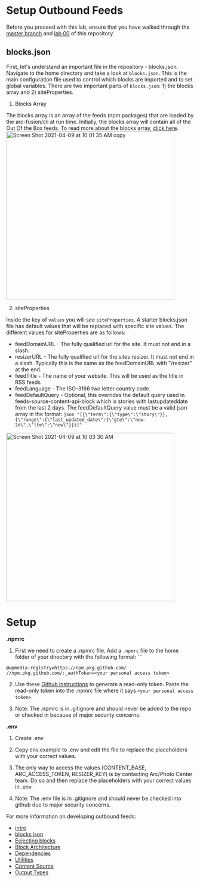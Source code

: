 # Setup Outbound Feeds

Before you proceed with this lab, ensure that you have walked through the [master branch](https://github.com/wapopartners/Fusion-Training-User-Stories/tree/master) and [lab 00](https://github.com/wapopartners/Fusion-Training-User-Stories/tree/lab-00) of this repository.

## blocks.json

First, let's understand an important file in the repository - blocks.json. Navigate to the home directory and take a look at `blocks.json`. This is the main configuration file used to control which blocks are imported and to set global variables. There are two important parts of `blocks.json`: 1) the blocks array and 2) siteProperties. 

1.  Blocks Array

The blocks array is an array of the feeds (npm packages) that are loaded by the arc-fusion/cli at run time. Initially, the blocks array will contain all of the Out Of the Box feeds. To read more about the blocks array, [click here]( https://redirector.arcpublishing.com/alc/arc-products/arcio/user-docs/blocksjson/#blocks-configs).<img width="450" alt="Screen Shot 2021-04-09 at 10 01 35 AM copy" src="https://user-images.githubusercontent.com/39777478/114422114-fc3fe900-9b83-11eb-98c4-db9a4282ee50.png">

2.  siteProperties

Inside the key of `values` you will see `siteProperties`. A starter blocks.json file has default values that will be replaced with specific site values. The different values for siteProperties are as follows: 

-	feedDomainURL - The fully qualified url for the site. It must not end in a slash.
-	resizerURL - The fully qualified url for the sites resizer. It must not end in a slash. Typically this is the same as the feedDomainURL with "/resizer" at the end.
-	feedTitle - The name of your website. This will be used as the title in RSS feeds
-	feedLanguage - The ISO-3166 two letter country code.
-	feedDefaultQuery - Optional, this overrides the default query used in feeds-source-content-api-block which is stories with lastupdateddate from the last 2 days. The feedDefaultQuery value must be a valid json array in the format: 
```json "[{\"term\":{\"type\":\"story\"}},{\"range\":{\"last_updated_date\":{\"gte\":\"now-2d\",\"lte\":\"now\"}}}]"```

<img width="450" alt="Screen Shot 2021-04-09 at 10 03 30 AM" src="https://user-images.githubusercontent.com/39777478/114422897-ab7cc000-9b84-11eb-89f4-6c61cc953671.png">

# Setup

**.npmrc**

1. First we need to create a .npmrc file. Add a `.npmrc` file to the home folder of your directory with the following format: ```
```
@wpmedia:registry=https://npm.pkg.github.com/
//npm.pkg.github.com/:_authToken=<your personal access token>
```

2. Use these [Github instructions]( https://docs.github.com/en/github/authenticating-to-github/creating-a-personal-access-token) to generate a read-only token. Paste the read-only token into the .npmrc file where it says `<your personal access token>`. 

3. Note: The .npmrc is in .gitignore and should never be added to the repo or checked in because of major security concerns. 

**.env**

1. Create .env

2. Copy env.example to .env and edit the file to replace the placeholders with your correct values.

3. The only way to access the values (CONTENT_BASE, ARC_ACCESS_TOKEN, RESIZER_KEY) is by contacting Arc/Photo Center team. Do so and then replace the placeholders with your correct values in .env.

4. Note: The .env file is in .gitignore and should never be checked into github due to major security concerns.


For more information on developing outbound feeds:

- [intro](https://redirector.arcpublishing.com/alc/arc-products/arcio/user-docs/outbound-feeds-custom-block-development/)
- [blocks.json](https://redirector.arcpublishing.com/alc/arc-products/arcio/user-docs/blocksjson/)
- [Ecjecting blocks](https://redirector.arcpublishing.com/alc/arc-products/arcio/user-docs/ejecting-a-block/)
- [Block Architecture](https://redirector.arcpublishing.com/alc/arc-products/arcio/user-docs/feature-blocks-architecture/)
- [Dependencies](https://redirector.arcpublishing.com/alc/arc-products/arcio/user-docs/dependencies/)
- [Utilities](https://redirector.arcpublishing.com/alc/arc-products/arcio/user-docs/outbound-feeds-development-utilities/)
- [Content Source](https://redirector.arcpublishing.com/alc/arc-products/arcio/user-docs/outbound-feeds-development-content-source/)
- [Output Types](https://redirector.arcpublishing.com/alc/arc-products/arcio/user-docs/outbound-feeds-development-output-types/)
